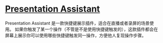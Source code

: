 # [Presentation Assistant](https://plugins.jetbrains.com/plugin/7345-presentation-assistant) 

Presentation Assistant 是一款快捷键展示插件，适合在直播或者录屏的场景使用。
如果你触发了某一个操作（不管是不是使用快捷键触发的），这款插件都会在屏幕上展示你可以使用哪些快捷键触发同一操作，方便他人复现操作步骤。